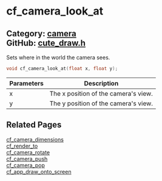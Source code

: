 # cf_camera_look_at

Category: [camera](https://github.com/RandyGaul/cute_framework/blob/master/docs/api_reference?id=camera)  
GitHub: [cute_draw.h](https://github.com/RandyGaul/cute_framework/blob/master/include/cute_draw.h)  
---

Sets where in the world the camera sees.

```cpp
void cf_camera_look_at(float x, float y);
```

Parameters | Description
--- | ---
x | The x position of the camera's view.
y | The y position of the camera's view.

## Related Pages

[cf_camera_dimensions](https://github.com/RandyGaul/cute_framework/blob/master/docs/camera/cf_camera_dimensions.md)  
[cf_render_to](https://github.com/RandyGaul/cute_framework/blob/master/docs/draw/cf_render_to.md)  
[cf_camera_rotate](https://github.com/RandyGaul/cute_framework/blob/master/docs/camera/cf_camera_rotate.md)  
[cf_camera_push](https://github.com/RandyGaul/cute_framework/blob/master/docs/camera/cf_camera_push.md)  
[cf_camera_pop](https://github.com/RandyGaul/cute_framework/blob/master/docs/camera/cf_camera_pop.md)  
[cf_app_draw_onto_screen](https://github.com/RandyGaul/cute_framework/blob/master/docs/app/cf_app_draw_onto_screen.md)  

